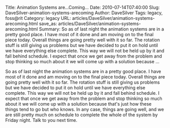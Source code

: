 Title: Animation Systems are...Coming...
Date: 2010-07-14T07:40:00
Slug: DaveSilver-animation-systems-arecoming
Author: DaveSilver
Tags: legacy, foss@rit
Category: legacy
URL: articles/DaveSilver/animation-systems-arecoming.html
save_as: articles/DaveSilver/animation-systems-arecoming.html
Summary: So as of last night the animation systems are in a pretty good place. I have most of it done and am moving on to the final piece today. Overall things are going pretty well with it so far. The rotation stuff is still giving us problems but we have decided to put it on hold until we have everything else complete. This way we will not be held up by it and fall behind schedule. I expect that once we get away from the problem and stop thinking so much about it we will come up with a solution because ... 

So as of last night the animation systems are in a pretty good place. I have
most of it done and am moving on to the final piece today. Overall things are
going pretty well with it so far. The rotation stuff is still giving us
problems but we have decided to put it on hold until we have everything else
complete. This way we will not be held up by it and fall behind schedule. I
expect that once we get away from the problem and stop thinking so much about
it we will come up with a solution because that's just how these things tend
to go but who knows. In any case, things are going well, and we are still
pretty much on schedule to complete the whole of the system by Friday night.
Talk to you next time.

